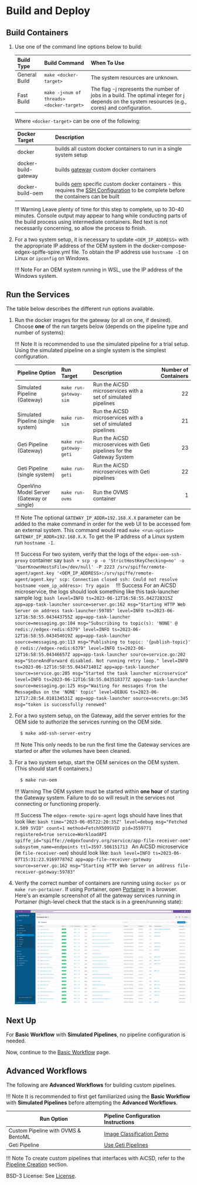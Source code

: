 # Build and Deploy

## Build Containers

1. Use one of the command line options below to build: 

    | Build Type | Build Command                             | When To Use                                                                                                   |
    |:--------------|-------------------------------------------|---------------------------------------------------------------------------------------------------------------|
    | General Build | `make <docker-target>`                    | The system resources are unknown.                                                                             |
    | Fast Build    | `make -j<num of threads> <docker-target>` | The flag -j represents the number of jobs in a build. The optimal integer for j depends on the system resources (e.g., cores) and configuration. |

    Where `<docker-target>` can be one of the following:

    | Docker Target | Description                                                                                                                                                                                                          |
    |---------------|----------------------------------------------------------------------------------------------------------------------------------------------------------------------------------------------------------------------|
    | docker | builds all custom docker containers to run in a single system setup                                                                                                                                                  |
    | docker-build-gateway | builds [gateway](../services/ms-job-repository.md) custom docker containers                                                                                                                                          |
    | docker-build-oem | builds [oem](../services/ms-file-watcher.md) specific custom docker containers - this requires the [SSH Configuration](./choose-config.md#generate-key-(optional)) to be complete before the containers can be built |

    !!! Warning
        Leave plenty of time for this step to complete, up to 30-40 minutes. Console output may appear to hang while conducting parts of the build process using intermediate containers. Red text is not necessarily concerning, so allow the process to finish.

2. For a two system setup, it is necessary to update `<OEM_IP_ADDRESS>` with the appropriate IP address of the OEM system in the docker-compose-edgex-spiffe-spire.yml file. To obtain the IP address use `hostname -I` on Linux or `ipconfig` on Windows. 

    !!! Note
        For an OEM system running in WSL, use the IP address of the Windows system.


## Run the Services

The table below describes the different run options available. 


1. Run the docker images for the gateway (or all on one, if desired). Choose **one** of the run targets below (depends on the pipeline type and number of systems):

    !!! Note
        It is recommended to use the simulated pipeline for a trial setup. Using the simulated pipeline on a single system is the simplest configuration.

    | Pipeline Option                           | Run Target              | Description                                                            | Number of Containers |
    |:------------------------------------------|-------------------------|------------------------------------------------------------------------|---------------------:|
    | Simulated Pipeline (Gateway)              | `make run-gateway-sim`  | Run the AiCSD microservices with a set of simulated pipelines          |                   22 |
    | Simulated Pipeline (single system)        | `make run-sim`          | Run the AiCSD microservices with a set of simulated pipelines          |                   21 |
    | Geti Pipeline (Gateway)                   | `make run-gateway-geti` | Run the AiCSD microservices with Geti pipelines for the Gateway System |                   23 |
    | Geti Pipeline (single system)             | `make run-geti`         | Run the AiCSD microservices with Geti pipelines                        |                   22 |
    | OpenVino Model Server (Gateway or single) | `make run-ovms`         | Run the OVMS container                                                |                    1 |

    !!! Note
        The optional `GATEWAY_IP_ADDR=192.168.X.X` parameter can be added to the make command in order for the web UI to be accessed fom an external system. This command would read `make <run-option> GATEWAY_IP_ADDR=192.168.X.X`. To get the IP address of a Linux system run `hostname -I`.
    
    !!! Success
        For two system, verify that the logs of the `edgex-oem-ssh-proxy` container say
        ```bash
           + scp -p -o 'StrictHostKeyChecking=no' -o 'UserKnownHostsFile=/dev/null' -P 2223 /srv/spiffe/remote-agent/agent.key '<OEM_IP_ADDRESS>:/srv/spiffe/remote-agent/agent.key'
           scp: Connection closed
           ssh: Could not resolve hostname <oem_ip_address>: Try again 
        ```
    !!! Success
        For an AiCSD microservice, the logs should look something like this task-launcher sample log:
        ```bash
           level=INFO ts=2023-06-12T16:58:55.042728315Z app=app-task-launcher source=server.go:162 msg="Starting HTTP Web Server on address task-launcher:59785"
           level=INFO ts=2023-06-12T16:58:55.043443755Z app=app-task-launcher source=messaging.go:104 msg="Subscribing to topic(s): 'NONE' @ redis://edgex-redis:6379"
           level=INFO ts=2023-06-12T16:58:55.043454019Z app=app-task-launcher source=messaging.go:113 msg="Publishing to topic: '{publish-topic}' @ redis://edgex-redis:6379"
           level=INFO ts=2023-06-12T16:58:55.04346657Z app=app-task-launcher source=service.go:202 msg="StoreAndForward disabled. Not running retry loop."
           level=INFO ts=2023-06-12T16:58:55.043471401Z app=app-task-launcher source=service.go:205 msg="Started the task launcher microservice"
           level=INFO ts=2023-06-12T16:58:55.043518377Z app=app-task-launcher source=messaging.go:125 msg="Waiting for messages from the MessageBus on the 'NONE' topic"
           level=DEBUG ts=2023-06-12T17:28:54.018134531Z app=app-task-launcher source=secrets.go:345 msg="token is successfully renewed"
        ```

2. For a two system setup, on the Gateway, add the server entries for the OEM side to authorize the services running on the OEM side.

    ```bash
      $ make add-ssh-server-entry
    ```

    !!! Note
        This only needs to be run the first time the Gateway services are started or after the volumes have been cleaned.

3. For a two system setup, start the OEM services on the OEM system. (This should start 6 containers.) 

    ```bash
      $ make run-oem
    ```
   
    !!! Warning
        The OEM system must be started within **one hour** of starting the Gateway system. 
        Failure to do so will result in the services not connecting or functioning properly.

    !!! Success
        The `edgex-remote-spire-agent` logs should have lines that look like:
        ```bash
            time="2023-06-05T22:20:35Z" level=debug msg="Fetched X.509 SVID" count=1 method=FetchX509SVID pid=3559771 registered=true service=WorkloadAPI spiffe_id="spiffe://edgexfoundry.org/service/app-file-receiver-oem" subsystem_name=endpoints ttl=3597.506151713
        ```
        An AiCSD microservice (ie `file-receiver-oem`) should look like:
        ```bash
            level=INFO ts=2023-06-07T15:31:23.916977876Z app=app-file-receiver-gateway source=server.go:162 msg="Starting HTTP Web Server on address file-receiver-gateway:59783"
        ```

   
3. Verify the correct number of containers are running using `docker ps` or `make run-portainer`. If using Portainer, open [Portainer](http://localhost:9000) in a browser. Here's an example screenshot of all the gateway services running in Portainer (high-level check that the stack is in a green/running state):

    ![Portainer](../images/Portainer.jpg)

## Next Up

For **Basic Workflow** with **Simulated Pipelines**, no pipeline configuration is needed.

Now, continue to the [Basic Workflow](./basic-workflow.md) page.

## Advanced Workflows

The following are **Advanced Workflows** for building custom pipelines. 

!!! Note
    It is recommended to first get familiarized using the **Basic Workflow** with **Simulated Pipelines** before attempting the **Advanced Workflows**.

| Run Option                  | Pipeline Configuration Instructions                   | 
|------------------------|:------------------------------------------------------|
| Custom Pipeline with OVMS & BentoML          | [Image Classification Demo](../pipelines/bentoml/image-classification-demo.md)                    |
| Geti Pipeline      | [Use Geti Pipelines](../pipelines/geti/deployment.md) |

!!! Note
    To create custom pipelines that interfaces with AiCSD, refer to the [Pipeline Creation](../pipelines/pipeline-creation.md) section.

BSD-3 License: See [License](../LICENSE.md).
